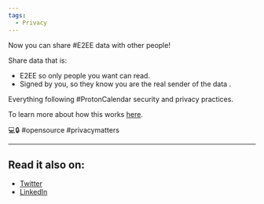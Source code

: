 ```yaml
---
tags:
  - Privacy
---
```


Now you can share \#E2EE data with other people!

Share data that is:

- E2EE so only people you want can read.
- Signed by you, so they know you are the real sender of the data .

Everything following \#ProtonCalendar security and privacy practices.

To learn more about how this works [here](https://bit.ly/46siX3J).

💻🔒 #opensource #privacymatters

---

## Read it also on:

- [Twitter](https://twitter.com/bruncanepa/status/1727057110582935980)
- [LinkedIn](https://www.linkedin.com/posts/bruno-canepa_e2ee-openpgp-webcryptoapi-activity-7132823893521641473-EOZj)
